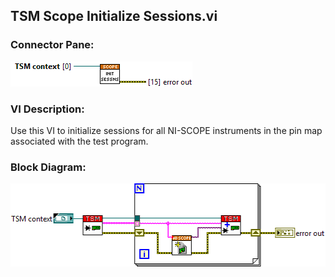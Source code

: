 ## **TSM Scope Initialize Sessions.vi**
### Connector Pane:
![alt text](/docs/images/Instrument%20Control/Scope/TSM%20Scope%20Initialize%20Sessions.vic.png "TSM Scope Initialize Sessions.vi connector pane")

### VI Description:
Use this VI to initialize sessions for all NI-SCOPE instruments in the pin map associated with the test program. 

### Block Diagram:
![alt text](/docs/images/Instrument%20Control/Scope/TSM%20Scope%20Initialize%20Sessions.vid.png "TSM Scope Initialize Sessions.vi block diagram")
